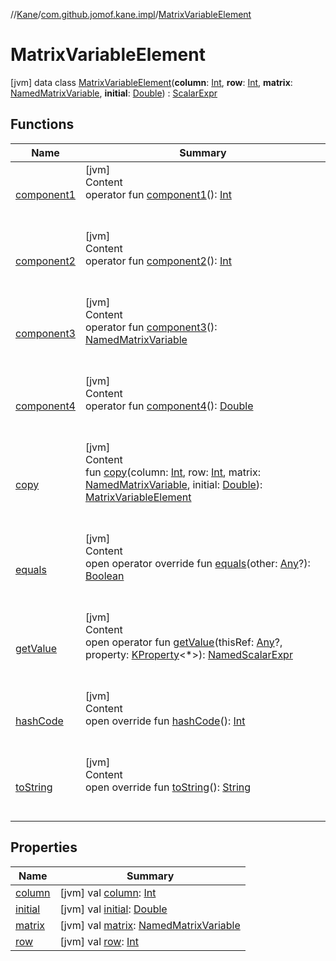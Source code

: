 //[Kane](../../index.md)/[com.github.jomof.kane.impl](../index.md)/[MatrixVariableElement](index.md)



# MatrixVariableElement  
 [jvm] data class [MatrixVariableElement](index.md)(**column**: [Int](https://kotlinlang.org/api/latest/jvm/stdlib/kotlin/-int/index.html), **row**: [Int](https://kotlinlang.org/api/latest/jvm/stdlib/kotlin/-int/index.html), **matrix**: [NamedMatrixVariable](../-named-matrix-variable/index.md), **initial**: [Double](https://kotlinlang.org/api/latest/jvm/stdlib/kotlin/-double/index.html)) : [ScalarExpr](../../com.github.jomof.kane/-scalar-expr/index.md)   


## Functions  
  
|  Name|  Summary| 
|---|---|
| <a name="com.github.jomof.kane.impl/MatrixVariableElement/component1/#/PointingToDeclaration/"></a>[component1](component1.md)| <a name="com.github.jomof.kane.impl/MatrixVariableElement/component1/#/PointingToDeclaration/"></a>[jvm]  <br>Content  <br>operator fun [component1](component1.md)(): [Int](https://kotlinlang.org/api/latest/jvm/stdlib/kotlin/-int/index.html)  <br><br><br>
| <a name="com.github.jomof.kane.impl/MatrixVariableElement/component2/#/PointingToDeclaration/"></a>[component2](component2.md)| <a name="com.github.jomof.kane.impl/MatrixVariableElement/component2/#/PointingToDeclaration/"></a>[jvm]  <br>Content  <br>operator fun [component2](component2.md)(): [Int](https://kotlinlang.org/api/latest/jvm/stdlib/kotlin/-int/index.html)  <br><br><br>
| <a name="com.github.jomof.kane.impl/MatrixVariableElement/component3/#/PointingToDeclaration/"></a>[component3](component3.md)| <a name="com.github.jomof.kane.impl/MatrixVariableElement/component3/#/PointingToDeclaration/"></a>[jvm]  <br>Content  <br>operator fun [component3](component3.md)(): [NamedMatrixVariable](../-named-matrix-variable/index.md)  <br><br><br>
| <a name="com.github.jomof.kane.impl/MatrixVariableElement/component4/#/PointingToDeclaration/"></a>[component4](component4.md)| <a name="com.github.jomof.kane.impl/MatrixVariableElement/component4/#/PointingToDeclaration/"></a>[jvm]  <br>Content  <br>operator fun [component4](component4.md)(): [Double](https://kotlinlang.org/api/latest/jvm/stdlib/kotlin/-double/index.html)  <br><br><br>
| <a name="com.github.jomof.kane.impl/MatrixVariableElement/copy/#kotlin.Int#kotlin.Int#com.github.jomof.kane.impl.NamedMatrixVariable#kotlin.Double/PointingToDeclaration/"></a>[copy](copy.md)| <a name="com.github.jomof.kane.impl/MatrixVariableElement/copy/#kotlin.Int#kotlin.Int#com.github.jomof.kane.impl.NamedMatrixVariable#kotlin.Double/PointingToDeclaration/"></a>[jvm]  <br>Content  <br>fun [copy](copy.md)(column: [Int](https://kotlinlang.org/api/latest/jvm/stdlib/kotlin/-int/index.html), row: [Int](https://kotlinlang.org/api/latest/jvm/stdlib/kotlin/-int/index.html), matrix: [NamedMatrixVariable](../-named-matrix-variable/index.md), initial: [Double](https://kotlinlang.org/api/latest/jvm/stdlib/kotlin/-double/index.html)): [MatrixVariableElement](index.md)  <br><br><br>
| <a name="com.github.jomof.kane.impl/MatrixVariableElement/equals/#kotlin.Any?/PointingToDeclaration/"></a>[equals](equals.md)| <a name="com.github.jomof.kane.impl/MatrixVariableElement/equals/#kotlin.Any?/PointingToDeclaration/"></a>[jvm]  <br>Content  <br>open operator override fun [equals](equals.md)(other: [Any](https://kotlinlang.org/api/latest/jvm/stdlib/kotlin/-any/index.html)?): [Boolean](https://kotlinlang.org/api/latest/jvm/stdlib/kotlin/-boolean/index.html)  <br><br><br>
| <a name="com.github.jomof.kane/ScalarExpr/getValue/#kotlin.Any?#kotlin.reflect.KProperty[*]/PointingToDeclaration/"></a>[getValue](../../com.github.jomof.kane/-scalar-expr/get-value.md)| <a name="com.github.jomof.kane/ScalarExpr/getValue/#kotlin.Any?#kotlin.reflect.KProperty[*]/PointingToDeclaration/"></a>[jvm]  <br>Content  <br>open operator fun [getValue](../../com.github.jomof.kane/-scalar-expr/get-value.md)(thisRef: [Any](https://kotlinlang.org/api/latest/jvm/stdlib/kotlin/-any/index.html)?, property: [KProperty](https://kotlinlang.org/api/latest/jvm/stdlib/kotlin.reflect/-k-property/index.html)<*>): [NamedScalarExpr](../../com.github.jomof.kane/-named-scalar-expr/index.md)  <br><br><br>
| <a name="com.github.jomof.kane.impl/MatrixVariableElement/hashCode/#/PointingToDeclaration/"></a>[hashCode](hash-code.md)| <a name="com.github.jomof.kane.impl/MatrixVariableElement/hashCode/#/PointingToDeclaration/"></a>[jvm]  <br>Content  <br>open override fun [hashCode](hash-code.md)(): [Int](https://kotlinlang.org/api/latest/jvm/stdlib/kotlin/-int/index.html)  <br><br><br>
| <a name="com.github.jomof.kane.impl/MatrixVariableElement/toString/#/PointingToDeclaration/"></a>[toString](to-string.md)| <a name="com.github.jomof.kane.impl/MatrixVariableElement/toString/#/PointingToDeclaration/"></a>[jvm]  <br>Content  <br>open override fun [toString](to-string.md)(): [String](https://kotlinlang.org/api/latest/jvm/stdlib/kotlin/-string/index.html)  <br><br><br>


## Properties  
  
|  Name|  Summary| 
|---|---|
| <a name="com.github.jomof.kane.impl/MatrixVariableElement/column/#/PointingToDeclaration/"></a>[column](column.md)| <a name="com.github.jomof.kane.impl/MatrixVariableElement/column/#/PointingToDeclaration/"></a> [jvm] val [column](column.md): [Int](https://kotlinlang.org/api/latest/jvm/stdlib/kotlin/-int/index.html)   <br>
| <a name="com.github.jomof.kane.impl/MatrixVariableElement/initial/#/PointingToDeclaration/"></a>[initial](initial.md)| <a name="com.github.jomof.kane.impl/MatrixVariableElement/initial/#/PointingToDeclaration/"></a> [jvm] val [initial](initial.md): [Double](https://kotlinlang.org/api/latest/jvm/stdlib/kotlin/-double/index.html)   <br>
| <a name="com.github.jomof.kane.impl/MatrixVariableElement/matrix/#/PointingToDeclaration/"></a>[matrix](matrix.md)| <a name="com.github.jomof.kane.impl/MatrixVariableElement/matrix/#/PointingToDeclaration/"></a> [jvm] val [matrix](matrix.md): [NamedMatrixVariable](../-named-matrix-variable/index.md)   <br>
| <a name="com.github.jomof.kane.impl/MatrixVariableElement/row/#/PointingToDeclaration/"></a>[row](row.md)| <a name="com.github.jomof.kane.impl/MatrixVariableElement/row/#/PointingToDeclaration/"></a> [jvm] val [row](row.md): [Int](https://kotlinlang.org/api/latest/jvm/stdlib/kotlin/-int/index.html)   <br>

